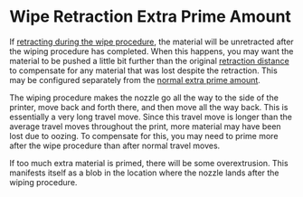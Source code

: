 Wipe Retraction Extra Prime Amount
====
If [retracting during the wipe procedure](wipe_retraction_enable.md), the material will be unretracted after the wiping procedure has completed. When this happens, you may want the material to be pushed a little bit further than the original [retraction distance](wipe_retraction_amount.md) to compensate for any material that was lost despite the retraction. This may be configured separately from the [normal extra prime amount](retraction_extra_prime_amount.md).

The wiping procedure makes the nozzle go all the way to the side of the printer, move back and forth there, and then move all the way back. This is essentially a very long travel move. Since this travel move is longer than the average travel moves throughout the print, more material may have been lost due to oozing. To compensate for this, you may need to prime more after the wipe procedure than after normal travel moves.

If too much extra material is primed, there will be some overextrusion. This manifests itself as a blob in the location where the nozzle lands after the wiping procedure.